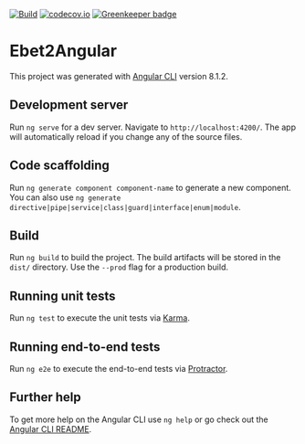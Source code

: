 [![Build](https://travis-ci.org/TangerEye/ebet2-angular.svg?branch=master)](https://travis-ci.org/TangerEye/ebet2-angular)
[![codecov.io](https://codecov.io/github/TangerEye/ebet2-angular/coverage.svg?branch=master)](https://codecov.io/github/TangerEye/ebet2-angular?branch=master) [![Greenkeeper badge](https://badges.greenkeeper.io/TangerEye/ebet2-angular.svg)](https://greenkeeper.io/)

# Ebet2Angular

This project was generated with [Angular CLI](https://github.com/angular/angular-cli) version 8.1.2.

## Development server

Run `ng serve` for a dev server. Navigate to `http://localhost:4200/`. The app will automatically reload if you change any of the source files.

## Code scaffolding

Run `ng generate component component-name` to generate a new component. You can also use `ng generate directive|pipe|service|class|guard|interface|enum|module`.

## Build

Run `ng build` to build the project. The build artifacts will be stored in the `dist/` directory. Use the `--prod` flag for a production build.

## Running unit tests

Run `ng test` to execute the unit tests via [Karma](https://karma-runner.github.io).

## Running end-to-end tests

Run `ng e2e` to execute the end-to-end tests via [Protractor](http://www.protractortest.org/).

## Further help

To get more help on the Angular CLI use `ng help` or go check out the [Angular CLI README](https://github.com/angular/angular-cli/blob/master/README.md).
